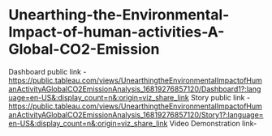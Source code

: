 # Unearthing-the-Environmental-Impact-of-human-activities-A-Global-CO2-Emission
Dashboard public link - https://public.tableau.com/views/UnearthingtheEnvironmentalImpactofHumanActivityAGlobalCO2EmissionAnalysis_16819276857120/Dashboard1?:language=en-US&:display_count=n&:origin=viz_share_link
Story public link - https://public.tableau.com/views/UnearthingtheEnvironmentalImpactofHumanActivityAGlobalCO2EmissionAnalysis_16819276857120/Story1?:language=en-US&:display_count=n&:origin=viz_share_link
Video Demonstration link-
